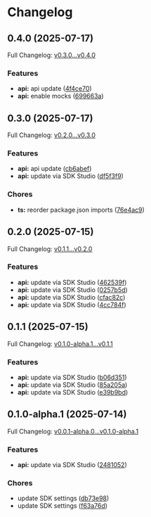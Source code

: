 # Changelog

## 0.4.0 (2025-07-17)

Full Changelog: [v0.3.0...v0.4.0](https://github.com/solvice/vrp-solver-sdk/compare/v0.3.0...v0.4.0)

### Features

* **api:** api update ([4f4ce70](https://github.com/solvice/vrp-solver-sdk/commit/4f4ce709f31c17113ea34f81fadfa11ca2e31e70))
* **api:** enable mocks ([699663a](https://github.com/solvice/vrp-solver-sdk/commit/699663accab6f6a7ddf592ca69b6f093dc163e6b))

## 0.3.0 (2025-07-17)

Full Changelog: [v0.2.0...v0.3.0](https://github.com/solvice/vrp-solver-sdk/compare/v0.2.0...v0.3.0)

### Features

* **api:** api update ([cb6abef](https://github.com/solvice/vrp-solver-sdk/commit/cb6abefa9eba0684a00a92024540a5fb8c5a3e72))
* **api:** update via SDK Studio ([df5f3f9](https://github.com/solvice/vrp-solver-sdk/commit/df5f3f9342e22328802cd9b5df31350d78b751bf))


### Chores

* **ts:** reorder package.json imports ([76e4ac9](https://github.com/solvice/vrp-solver-sdk/commit/76e4ac98d8baeb5f109e61c1764e1e19c3de6b43))

## 0.2.0 (2025-07-15)

Full Changelog: [v0.1.1...v0.2.0](https://github.com/solvice/vrp-solver-sdk/compare/v0.1.1...v0.2.0)

### Features

* **api:** update via SDK Studio ([462539f](https://github.com/solvice/vrp-solver-sdk/commit/462539f713aff7f24e82a04bbd5d3d157b3adaf5))
* **api:** update via SDK Studio ([0257b5d](https://github.com/solvice/vrp-solver-sdk/commit/0257b5d30b9243cad7af865e1820eae6af4c6ef1))
* **api:** update via SDK Studio ([cfac82c](https://github.com/solvice/vrp-solver-sdk/commit/cfac82c77e578d92dafa6a359b17943823b37aa5))
* **api:** update via SDK Studio ([4cc784f](https://github.com/solvice/vrp-solver-sdk/commit/4cc784ffcb52e1d82a613f59b462190358bb56f8))

## 0.1.1 (2025-07-15)

Full Changelog: [v0.1.0-alpha.1...v0.1.1](https://github.com/solvice/vrp-solver-sdk/compare/v0.1.0-alpha.1...v0.1.1)

### Features

* **api:** update via SDK Studio ([b06d351](https://github.com/solvice/vrp-solver-sdk/commit/b06d3514e75d57e5c0fc4e7b67e0a34a3b789d30))
* **api:** update via SDK Studio ([85a205a](https://github.com/solvice/vrp-solver-sdk/commit/85a205a390f8e5aecf9981080888ff684b528310))
* **api:** update via SDK Studio ([e39b9bd](https://github.com/solvice/vrp-solver-sdk/commit/e39b9bdcf0dcbc110d0040970b53fd3f7490eb7f))

## 0.1.0-alpha.1 (2025-07-14)

Full Changelog: [v0.0.1-alpha.0...v0.1.0-alpha.1](https://github.com/solvice/vrp-solver-sdk/compare/v0.0.1-alpha.0...v0.1.0-alpha.1)

### Features

* **api:** update via SDK Studio ([2481052](https://github.com/solvice/vrp-solver-sdk/commit/248105203eaca98ccbc0628a0e614326b1ec2e3f))


### Chores

* update SDK settings ([db73e98](https://github.com/solvice/vrp-solver-sdk/commit/db73e98cbc773046b117805f8ccc5edc3746a29e))
* update SDK settings ([f63a76d](https://github.com/solvice/vrp-solver-sdk/commit/f63a76dd716027c36e15f396fea3e4de8aae7ceb))
